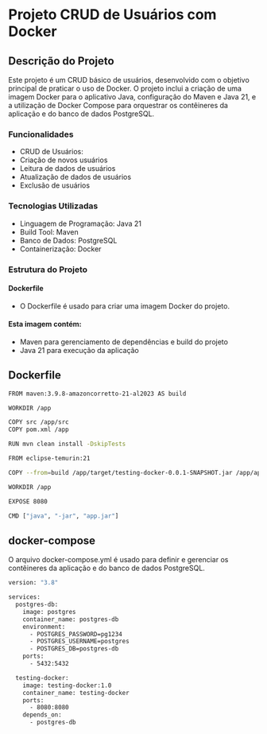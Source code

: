 # Projeto CRUD de Usuários com Docker
## Descrição do Projeto
Este projeto é um CRUD básico de usuários, desenvolvido com o objetivo principal de praticar o uso de Docker. O projeto inclui a criação de uma imagem Docker para o aplicativo Java, configuração do Maven e Java 21, e a utilização de Docker Compose para orquestrar os contêineres da aplicação e do banco de dados PostgreSQL.

### Funcionalidades
- CRUD de Usuários:
- Criação de novos usuários
- Leitura de dados de usuários
- Atualização de dados de usuários
- Exclusão de usuários

### Tecnologias Utilizadas
- Linguagem de Programação: Java 21
- Build Tool: Maven
- Banco de Dados: PostgreSQL
- Containerização: Docker

### Estrutura do Projeto
#### Dockerfile
 - O Dockerfile é usado para criar uma imagem Docker do projeto. 

#### Esta imagem contém:
- Maven para gerenciamento de dependências e build do projeto
- Java 21 para execução da aplicação
## Dockerfile
```bash
FROM maven:3.9.8-amazoncorretto-21-al2023 AS build

WORKDIR /app

COPY src /app/src
COPY pom.xml /app

RUN mvn clean install -DskipTests

FROM eclipse-temurin:21

COPY --from=build /app/target/testing-docker-0.0.1-SNAPSHOT.jar /app/app.jar

WORKDIR /app

EXPOSE 8080

CMD ["java", "-jar", "app.jar"]
```
## docker-compose
O arquivo docker-compose.yml é usado para definir e gerenciar os contêineres da aplicação e do banco de dados PostgreSQL.
```bash
version: "3.8"

services:
  postgres-db:
    image: postgres
    container_name: postgres-db
    environment:
      - POSTGRES_PASSWORD=pg1234
      - POSTGRES_USERNAME=postgres
      - POSTGRES_DB=postgres-db
    ports:
      - 5432:5432

  testing-docker:
    image: testing-docker:1.0
    container_name: testing-docker
    ports:
      - 8080:8080
    depends_on:
      - postgres-db
```
